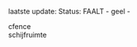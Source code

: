 laatste update: 
Status: FAALT - geel - 
<div class="service R">cfence</div><div class="service R">schijfruimte</div>